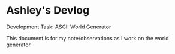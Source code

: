# Ashley's Devlog

Development Task: ASCII World Generator

This document is for my note/observations as I work on the world generator. 